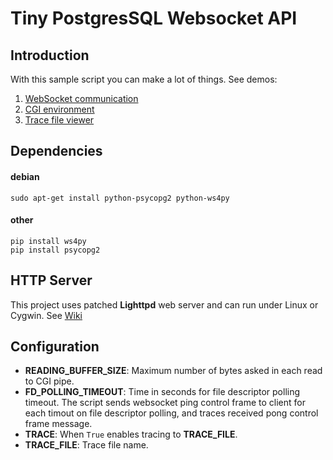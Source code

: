 # Tiny PostgresSQL Websocket API

## Introduction
With this sample script you can make a lot of things. See demos:

1. [WebSocket communication](https://ralac.openchain.pt/local/app/api/tinypgwebsocketapi.py?wstest)
2. [CGI environment](https://ralac.openchain.pt/local/app/api/tinypgwebsocketapi.py?print_env)
2. [Trace file viewer](https://ralac.openchain.pt/local/app/api/tinypgwebsocketapi.py?trace_viewer)

## Dependencies
#### debian
```
sudo apt-get install python-psycopg2 python-ws4py
```

#### other
```
pip install ws4py
pip install psycopg2
```

## HTTP Server
This project uses patched **Lighttpd** web server and can run under Linux or Cygwin. See [Wiki](https://github.com/ralac/tinypgwebsocketapi/wiki)

## Configuration

- **READING_BUFFER_SIZE**: Maximum number of bytes asked in each read to CGI pipe.
- **FD_POLLING_TIMEOUT**: Time in seconds for file descriptor polling timeout. The script sends websocket ping control frame to client for each timout on file descriptor polling, and traces received pong control frame message.
- **TRACE**: When `True` enables tracing to **TRACE_FILE**.
- **TRACE_FILE**: Trace file name.
